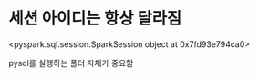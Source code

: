 
# 세션 아이디는 항상 달라짐



<pyspark.sql.session.SparkSession object at 0x7fd93e794ca0>

pysql를 실행하는 폴더 자체가 중요함
